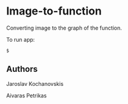 # Image-to-function
Converting image to the graph of the function.

To run app:
```
$ 
```

## Authors
Jaroslav Kochanovskis

Aivaras Petrikas
